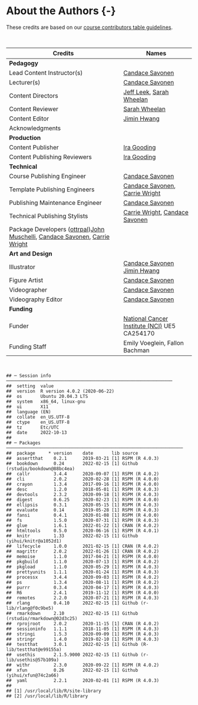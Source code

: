 # About the Authors {-}

These credits are based on our [course contributors table guidelines](https://github.com/jhudsl/OTTR_Template/wiki/How-to-give-credits).

&nbsp;
&nbsp;

|Credits|Names|
|-------|-----|
|**Pedagogy**||
|Lead Content Instructor(s)|[Candace Savonen]|
|Lecturer(s)|[Candace Savonen]|
|Content Directors|[Jeff Leek], [Sarah Wheelan]|
|Content Reviewer| [Sarah Wheelan]|
|Content Editor|[Jimin Hwang]|
|Acknowledgments| |
|**Production**||
|Content Publisher|[Ira Gooding]|
|Content Publishing Reviewers|[Ira Gooding]|
|**Technical**||
|Course Publishing Engineer|[Candace Savonen]|
|Template Publishing Engineers|[Candace Savonen], [Carrie Wright]|
|Publishing Maintenance Engineer|[Candace Savonen]|
|Technical Publishing Stylists|[Carrie Wright], [Candace Savonen]|
|Package Developers ([ottrpal])[John Muschelli], [Candace Savonen], [Carrie Wright]|
|**Art and Design**||
|Illustrator| [Candace Savonen] [Jimin Hwang]|
|Figure Artist| [Candace Savonen]|
|Videographer|[Candace Savonen]|
|Videography Editor| [Candace Savonen]|
|**Funding**||
|Funder|[National Cancer Institute (NCI)](https://www.cancer.gov/) UE5 CA254170|
|Funding Staff| Emily Voeglein, Fallon Bachman|

&nbsp;


```
## ─ Session info ───────────────────────────────────────────────────────────────
##  setting  value                       
##  version  R version 4.0.2 (2020-06-22)
##  os       Ubuntu 20.04.3 LTS          
##  system   x86_64, linux-gnu           
##  ui       X11                         
##  language (EN)                        
##  collate  en_US.UTF-8                 
##  ctype    en_US.UTF-8                 
##  tz       Etc/UTC                     
##  date     2022-10-13                  
## 
## ─ Packages ───────────────────────────────────────────────────────────────────
##  package     * version    date       lib source                            
##  assertthat    0.2.1      2019-03-21 [1] RSPM (R 4.0.3)                    
##  bookdown      0.24       2022-02-15 [1] Github (rstudio/bookdown@88bc4ea) 
##  callr         3.4.4      2020-09-07 [1] RSPM (R 4.0.2)                    
##  cli           2.0.2      2020-02-28 [1] RSPM (R 4.0.0)                    
##  crayon        1.3.4      2017-09-16 [1] RSPM (R 4.0.0)                    
##  desc          1.2.0      2018-05-01 [1] RSPM (R 4.0.3)                    
##  devtools      2.3.2      2020-09-18 [1] RSPM (R 4.0.3)                    
##  digest        0.6.25     2020-02-23 [1] RSPM (R 4.0.0)                    
##  ellipsis      0.3.1      2020-05-15 [1] RSPM (R 4.0.3)                    
##  evaluate      0.14       2019-05-28 [1] RSPM (R 4.0.3)                    
##  fansi         0.4.1      2020-01-08 [1] RSPM (R 4.0.0)                    
##  fs            1.5.0      2020-07-31 [1] RSPM (R 4.0.3)                    
##  glue          1.6.1      2022-01-22 [1] CRAN (R 4.0.2)                    
##  htmltools     0.5.0      2020-06-16 [1] RSPM (R 4.0.1)                    
##  knitr         1.33       2022-02-15 [1] Github (yihui/knitr@a1052d1)      
##  lifecycle     1.0.0      2021-02-15 [1] CRAN (R 4.0.2)                    
##  magrittr      2.0.2      2022-01-26 [1] CRAN (R 4.0.2)                    
##  memoise       1.1.0      2017-04-21 [1] RSPM (R 4.0.0)                    
##  pkgbuild      1.1.0      2020-07-13 [1] RSPM (R 4.0.2)                    
##  pkgload       1.1.0      2020-05-29 [1] RSPM (R 4.0.3)                    
##  prettyunits   1.1.1      2020-01-24 [1] RSPM (R 4.0.3)                    
##  processx      3.4.4      2020-09-03 [1] RSPM (R 4.0.2)                    
##  ps            1.3.4      2020-08-11 [1] RSPM (R 4.0.2)                    
##  purrr         0.3.4      2020-04-17 [1] RSPM (R 4.0.3)                    
##  R6            2.4.1      2019-11-12 [1] RSPM (R 4.0.0)                    
##  remotes       2.2.0      2020-07-21 [1] RSPM (R 4.0.3)                    
##  rlang         0.4.10     2022-02-15 [1] Github (r-lib/rlang@f0c9be5)      
##  rmarkdown     2.10       2022-02-15 [1] Github (rstudio/rmarkdown@02d3c25)
##  rprojroot     2.0.2      2020-11-15 [1] CRAN (R 4.0.2)                    
##  sessioninfo   1.1.1      2018-11-05 [1] RSPM (R 4.0.3)                    
##  stringi       1.5.3      2020-09-09 [1] RSPM (R 4.0.3)                    
##  stringr       1.4.0      2019-02-10 [1] RSPM (R 4.0.3)                    
##  testthat      3.0.1      2022-02-15 [1] Github (R-lib/testthat@e99155a)   
##  usethis       2.1.5.9000 2022-02-15 [1] Github (r-lib/usethis@57b109a)    
##  withr         2.3.0      2020-09-22 [1] RSPM (R 4.0.2)                    
##  xfun          0.26       2022-02-15 [1] Github (yihui/xfun@74c2a66)       
##  yaml          2.2.1      2020-02-01 [1] RSPM (R 4.0.3)                    
## 
## [1] /usr/local/lib/R/site-library
## [2] /usr/local/lib/R/library
```

<!-- Author information -->

[Candace Savonen]: https://www.cansavvy.com/
[Carrie Wright]: https://carriewright11.github.io/
[Ira Gooding]: https://publichealth.jhu.edu/faculty/4130/ira-gooding
[Jimin Hwang]: https://www.linkedin.com/in/jimin-hwang-549835142/
[Jeff Leek]: https://jtleek.com/
[John Muschelli]: https://johnmuschelli.com/
[Sarah Wheelan]: https://www.hopkinsmedicine.org/profiles/details/sarah-wheelan

<!-- Links -->

[ottrpal]: https://github.com/jhudsl/ottrpal
